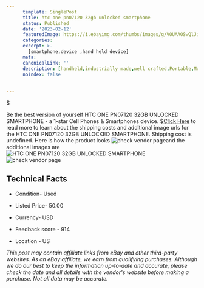 ```yaml
---
      template: SinglePost
      title: htc one pn07120 32gb unlocked smartphone
      status: Published
      date: '2023-02-12'
      featuredImage: https://i.ebayimg.com/thumbs/images/g/VOUAAOSwQlJiDEWN/s-l225.jpg
      categories: 
      excerpt: >-
        [smartphone,device ,hand held device]
      meta:
      canonicalLink: ''
      description: [handheld,industrially made,well crafted,Portable,Mobile,Compact,Convenient,Lightweight,Maneuverable,Man-portable,Miniature,Carriable,Hand-held,Light,Holdable,Transportable,Mobile device,Pocket-sized,On-the-go,Wireless,Cordless,Compact size,Convenient size, smartphone,device ,hand held device]
      noindex: false
      
        
---
```

$

Be the best version of yourself HTC ONE PN07120 32GB UNLOCKED SMARTPHONE - a 1-star Cell Phones & Smartphones device.
$[Click Here](https://www.ebay.com/itm/384737101751?hash=item59941e47b7%3Ag%3AVOUAAOSwQlJiDEWN&mkevt=1&mkcid=1&mkrid=711-53200-19255-0&campid=%253CePNCampaignId%253E&customid=%253CreferenceId%253E&toolid=10049) to read more to learn about the shipping costs and additional image urls for the HTC ONE PN07120 32GB UNLOCKED SMARTPHONE. Shipping cost is undefined. Here is how the product looks ![check vendor page](https://i.ebayimg.com/thumbs/images/g/VOUAAOSwQlJiDEWN/s-l225.jpg)and the additional images are![HTC ONE PN07120 32GB UNLOCKED SMARTPHONE](https://i.ebayimg.com/images/g/VOUAAOSwQlJiDEWN/s-l1600.jpg)![check vendor page](https://origin-galleryplus.ebayimg.com/ws/web/384737101751_2_0_1/225x225.jpg,https://origin-galleryplus.ebayimg.com/ws/web/384737101751_3_0_1/225x225.jpg,https://origin-galleryplus.ebayimg.com/ws/web/384737101751_4_0_1/225x225.jpg,https://origin-galleryplus.ebayimg.com/ws/web/384737101751_5_0_1/225x225.jpg,https://origin-galleryplus.ebayimg.com/ws/web/384737101751_6_0_1/225x225.jpg,https://origin-galleryplus.ebayimg.com/ws/web/384737101751_7_0_1/225x225.jpg,https://origin-galleryplus.ebayimg.com/ws/web/384737101751_8_0_1/225x225.jpg)



 ## Technical Facts 



     
      

 - Condition- Used 


      

 - Listed Price- 50.00 


      

 - Currency- USD 


      

 - Feedback score - 914 


      

 - Location - US 


      
      

 *_This post may contain affiliate links from eBay and other third-party websites. As an eBay affiliate, we earn from qualifying purchases. Although we do our best to keep the information up-to-date and accurate, please check the date and all details with the vendor's website before making a purchase. Not all data may be accurate._*







